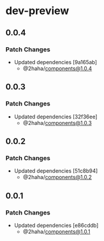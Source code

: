 # dev-preview

## 0.0.4

### Patch Changes

- Updated dependencies [9a165ab]
  - @2haha/components@1.0.4

## 0.0.3

### Patch Changes

- Updated dependencies [32f36ee]
  - @2haha/components@1.0.3

## 0.0.2

### Patch Changes

- Updated dependencies [51c8b94]
  - @2haha/components@1.0.2

## 0.0.1

### Patch Changes

- Updated dependencies [e86cddb]
  - @2haha/components@1.0.1
